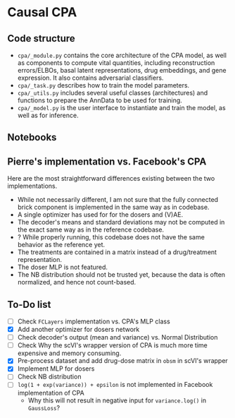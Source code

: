 # Causal CPA

## Code structure

- `cpa/_module.py` contains the core architecture of the CPA model, as well as components to compute vital quantities, including reconstruction errors/ELBOs, basal latent representations, drug embeddings, and gene expression. It also contains adversarial classifiers.
- `cpa/_task.py` describes how to train the model parameters. 
- `cpa/_utils.py` includes several useful classes (architectures) and functions to prepare the AnnData to be used for training.
- `cpa/_model.py` is the user interface to instantiate and train the model, as well as for inference.

## Notebooks


## Pierre's implementation vs. Facebook's CPA
Here are the most straightforward differences existing between the two implementations.

- While not necessarily different, I am not sure that the fully connected brick component is implemented in the same way as in codebase.
- A single optimizer has used for for the dosers and (V)AE.
- The decoder's means and standard deviations may not be computed in the exact same way as in the reference codebase.
- ? While properly running, this codebase does not have the same behavior as the reference yet.
- The treatments are contained in a matrix instead of a drug/treatment representation.
- The doser MLP is not featured.
- The NB distribution should not be trusted yet, because the data is often normalized, and hence not count-based.


## To-Do list

- [ ] Check `FCLayers` implementation vs. CPA's MLP class
- [x] Add another optimizer for dosers network
- [ ] Check decoder's output (mean and variance) vs. Normal Distribution
- [ ] Check Why the scVI's wrapper version of CPA is much more time expensive and memory consuming.
- [x] Pre-process dataset and add drug-dose matrix in `obsm` in scVI's wrapper
- [x] Implement MLP for dosers
- [ ] Check NB distribution
- [ ] `log(1 + exp(variance)) + epsilon` is not implemented in Facebook implementation of CPA
    - Why this will not result in negative input for `variance.log()` in `GaussLoss`?


